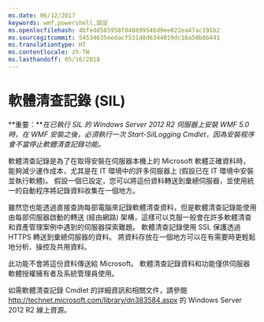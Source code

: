 ```yaml
---
ms.date: 06/12/2017
keywords: wmf,powershell,設定
ms.openlocfilehash: 4bfedd585958f84889954bd9ee022ea47ac191b2
ms.sourcegitcommit: 54534635eedacf531d8d6344019dc16a50b8b441
ms.translationtype: HT
ms.contentlocale: zh-TW
ms.lasthandoff: 05/16/2018
---
```

# <a name="software-inventory-logging-sil"></a>軟體清查記錄 (SIL)

**重要：***在已執行 SIL 的 Windows Server 2012 R2 伺服器上安裝 WMF 5.0 時，在 WMF 安裝之後，必須執行一次 Start-SilLogging Cmdlet，因為安裝程序會不當停止軟體清查記錄功能。*

軟體清查記錄是為了在取得安裝在伺服器本機上的 Microsoft 軟體正確資料時，能夠減少運作成本，尤其是在 IT 環境中的許多伺服器上 (假設已在 IT 環境中安裝並執行軟體)。 假設一個已設定，您可以將這份資料轉送到彙總伺服器，並使用統一的自動程序將記錄資料收集在一個地方。

雖然您也能透過直接查詢每部電腦來記錄軟體清查資料，但是軟體清查記錄能使用由每部伺服器啟動的轉送 (經由網路) 架構，這樣可以克服一般會在許多軟體清查和資產管理案例中遇到的伺服器探索難題。 軟體清查記錄使用 SSL 保護透過 HTTPS 轉送到彙總伺服器的資料。 將資料存放在一個地方可以在有需要時更輕鬆地分析、操控及共用資料。

此功能不會將這份資料傳送給 Microsoft。 軟體清查記錄資料和功能僅供伺服器軟體授權擁有者及系統管理員使用。

如需軟體清查記錄 Cmdlet 的詳細資訊和相關文件，請參閱 <http://technet.microsoft.com/library/dn383584.aspx> 的 Windows Server 2012 R2 線上資源。

